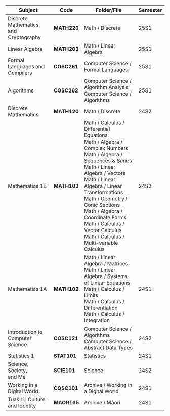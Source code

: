 
| Subject                               | Code        | Folder/File                                                                                                                                                                                                                                                                                                                                                                                             | Semester |
| ------------------------------------- | ----------- | ------------------------------------------------------------------------------------------------------------------------------------------------------------------------------------------------------------------------------------------------------------------------------------------------------------------------------------------------------------------------------------------------------- | -------- |
| Discrete Mathematics and Cryptography | **MATH220** | Math $/$ Discrete                                                                                                                                                                                                                                                                                                                                                                                       | 25S1     |
| Linear Algebra                        | **MATH203** | Math $/$ Linear Algebra                                                                                                                                                                                                                                                                                                                                                                                 | 25S1     |
| Formal Languages and Compilers        | **COSC261** | Computer Science $/$ Formal Languages                                                                                                                                                                                                                                                                                                                                                                   | 25S1     |
| Algorithms                            | **COSC262** | Computer Science $/$ Algorithm Analysis<br>Computer Science $/$ Algorithms                                                                                                                                                                                                                                                                                                                              | 25S1     |
| Discrete<br>Mathematics               | **MATH120** | Math $/$ Discrete                                                                                                                                                                                                                                                                                                                                                                                       | 24S2     |
| Mathematics 1B                        | **MATH103** | Math $/$ Calculus $/$ Differential Equations<br>Math $/$ Algebra $/$ Complex Numbers<br>Math $/$ Algebra $/$ Sequences & Series<br>Math $/$ Linear Algebra $/$ Vectors<br>Math $/$ Linear Algebra $/$ Linear Transformations<br>Math $/$ Geometry $/$ Conic Sections<br>Math $/$ Algebra $/$ Coordinate Forms<br>Math $/$ Calculus $/$ Vector Calculus<br>Math $/$ Calculus $/$ Multi-variable Calculus | 24S2     |
| Mathematics 1A                        | **MATH102** | Math $/$ Linear Algebra $/$ Matrices<br>Math $/$ Linear Algebra $/$ Systems of Linear Equations<br>Math $/$ Calculus $/$ Limits<br>Math $/$ Calculus $/$ Differentiation<br>Math $/$ Calculus $/$ Integration                                                                                                                                                                                           | 24S1     |
| Introduction to<br>Computer Science   | **COSC121** | Computer Science $/$ Algorithms<br>Computer Science $/$ Abstract Data Types                                                                                                                                                                                                                                                                                                                             | 24S2     |
| Statistics 1                          | **STAT101** | Statistics                                                                                                                                                                                                                                                                                                                                                                                              | 24S1     |
| Science, Society,<br>and Me           | **SCIE101** | Science                                                                                                                                                                                                                                                                                                                                                                                                 | 24S2     |
| Working in a<br>Digital World         | **COSC101** | Archive $/$ Working in a Digital World                                                                                                                                                                                                                                                                                                                                                                  | 24S1     |
| Tuakiri : Culture<br>and Identity     | **MAOR165** | Archive $/$ Māori                                                                                                                                                                                                                                                                                                                                                                                       | 24S1     |
